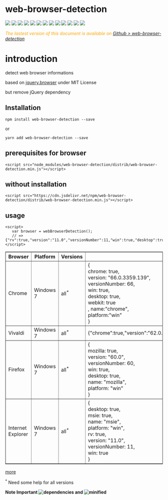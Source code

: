 
<h1 class="title">web-browser-detection</h1>
    <div style="display:inline">
      <a target="_blank" title="build" href="https://travis-ci.org/Sylvain59650/web-browser-detection"><img src="https://travis-ci.org/Sylvain59650/web-browser-detection.png?branch=master" /></a>
      <a target="_blank" title="version" href="https://www.npmjs.com/package/web-browser-detection"><img src="https://img.shields.io/npm/v/web-browser-detection.svg" /></a>
      <a target="_blank" title="package" href="https://github.com/Sylvain59650/web-browser-detection"><img src="https://img.shields.io/github/package-json/v/Sylvain59650/web-browser-detection.svg" /></a>
      <a target="_blank" title="dependencies" href="https://david-dm.org/Sylvain59650/web-browser-detection"><img src="https://img.shields.io/david/Sylvain59650/web-browser-detection.svg" /></a>
      <a target="_blank" title="dependencies graph" href="http://npm.anvaka.com/#/view/2d/web-browser-detection"><img src="https://img.shields.io/badge/dependencies-graph-blue.svg" /></a>
      <img src="https://img.shields.io/bundlephobia/min/web-browser-detection.svg" />
      <img src="https://img.shields.io/badge/eslint-ok-blue.svg" />
      <a target="_blank" title="tests" href="https://sylvain59650.github.io/web-browser-detection/"><img src="https://img.shields.io/badge/tests-passing-brightgreen.svg" /></a>
      <a target="_blank" title="CDN downloads" href="https://www.jsdelivr.com/package/npm/web-browser-detection"><img src="https://data.jsdelivr.com/v1/package/npm/web-browser-detection/badge" /></a>
      <a target="_blank" title="CDN url" href="https://cdn.jsdelivr.net/npm/web-browser-detection/distrib/web-browser-detection.min.js"><img src="https://img.shields.io/badge/cdn-jsdeliv-black.svg" /></a>
	  <img src="https://img.shields.io/npm/l/web-browser-detection.svg" />
      <img src="https://hits.dwyl.com/Sylvain59650/web-browser-detection.svg" />
      <a href="https://gitter.im/SylvainL-projects/web-browser-detection" title="Gitter">
      <img src="https://badges.gitter.im/SylvainL-projects/web-browser-detection.svg" /></a>
    </div>


</div>

 <div class="Note" style="color:orange;font-style:italic">
 
  The lastest version of this document is available on [Github > web-browser-detection](https://github.com/Sylvain59650/web-browser-detection/blob/master/README.md)
</div>

# introduction

detect web browser informations

based on [jquery.browser]("https://cdnjs.cloudflare.com/ajax/libs/jquery-browser/0.1.0/jquery.browser.min.js") under MIT License

but remove jQuery dependency


## Installation

    npm install web-browser-detection --save

or

    yarn add web-browser-detection --save


## prerequisites for browser

 
    <script src="node_modules/web-browser-detection/distrib/web-browser-detection.min.js"></script>

## without installation

    <script src="https://cdn.jsdelivr.net/npm/web-browser-detection/distrib/web-browser-detection.min.js"></script>

## usage

    <script>
       var browser = webBrowserDetection();
       // => {"rv":true,"version":"11.0","versionNumber":11,"win":true,"desktop":true,"msie":true,"name":"msie","platform":"win"} 
    </script>




<table border="1">
<tr>
<th>Browser</th><th>Platform</th><th>Versions</th><th style="width:400px">Result</th></tr>
<tr>
<td>Chrome</td><td>Windows 7</td><td>all<sup>*</sup></td><td>{<br/>
chrome: true,<br/>
 version: "66.0.3359.139", <br/>
 versionNumber: 66,<br/> 
 win: true, <br/>
 desktop: true, <br/>
webkit: true<br/>,
name:"chrome",<br/>
platform:"win"<br/>
}
</td></tr>
<tr>
<td>Vivaldi</td><td>Windows 7</td><td>all<sup>*</sup></td><td>
{"chrome":true,"version":"62.0.3202.97","versionNumber":62,"win":true,"desktop":true,"webkit":true,"name":"chrome","platform":"win"}
</td>
</tr>
<tr>
<td>Firefox</td><td>Windows 7</td><td>all<sup>*</sup></td><td>{<br/> mozilla: true,<br/> 
version: "60.0", <br/>
versionNumber: 60, <br/>
win: true,<br/> 
desktop: true, <br/>
name: "mozilla", <br/>
platform: "win" <br/>
}
</td></tr>
<tr>
<td>Internet Explorer</td><td>Windows 7</td><td>all<sup>*</sup></td><td>{<br/>
desktop: true, 
<br/>msie: true,<br/>
name: "msie",<br/> 
platform: "win",<br/> 
rv: true, <br/>
version: "11.0",<br/> 
versionNumber: 11, <br/>
win: true<br/>
}
</td></tr>
</table>

[more](https://sylvain59650.github.io/web-browser-detection/)

<sup>*</sup>  Need some help for all versions

**Note Important ![dependencies](https://img.shields.io/david/Sylvain59650/web-browser-detection.svg) and ![minified](https://img.shields.io/bundlephobia/min/web-browser-detection.svg)**
